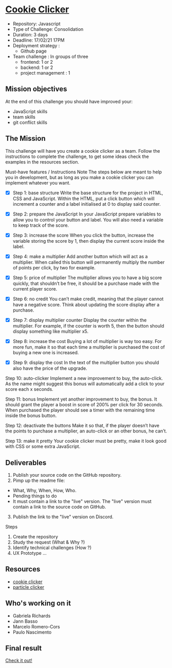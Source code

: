# [Cookie Clicker](https://github.com/becodeorg/BXL-Swartz-4-27/blob/master/2.The-Hill/1.Javascript/cookieClicker.md)
* Repository: Javascript
* Type of Challenge: Consolidation
* Duration: 3 days
* Deadline: 17/02/21 17PM
* Deployment strategy :
  * Github page
* Team challenge : In groups of three
  * frontend: 1 or 2
  * backend: 1 or 2
  * project management : 1

## Mission objectives
At the end of this challenge you should have improved your:
* JavaScript skills
* team skills
* git conflict skills

## The Mission
This challenge will have you create a cookie clicker as a team. Follow the instructions to complete the challenge, to get some ideas check the examples in the resources section.

Must-have features / Instructions
Note The steps below are meant to help you in development, but as long as you make a cookie clicker you can implement whatever you want.

- [x] Step 1: base structure
Write the base structure for the project in HTML, CSS and JavaScript. Within the HTML, put a click button which will increment a counter and a label initialised at 0 to display said counter.

- [x] Step 2: prepare the JavaScript
In your JavaScript prepare variables to allow you to control your button and label. You will also need a variable to keep track of the score.

- [x] Step 3: increase the score
When you click the button, increase the variable storing the score by 1, then display the current score inside the label.

- [x] Step 4: make a multiplier
Add another button which will act as a multiplier. When called this button will permanently multiply the number of points per click, by two for example.

- [x] Step 5: price of multiplier
The multiplier allows you to have a big score quickly, that shouldn’t be free, it should be a purchase made with the current player score.

- [x] Step 6: no credit
You can’t make credit, meaning that the player cannot have a negative score. Think about updating the score display after a purchase.

- [x] Step 7: display multiplier counter
Display the counter within the multiplier. For example, if the counter is worth 5, then the button should display something like multiplier x5.

- [x] Step 8: increase the cost
Buying a lot of multiplier is way too easy. For more fun, make it so that each time a multiplier is purchased the cost of buying a new one is increased.

- [x] Step 9: display the cost
In the text of the multiplier button you should also have the price of the upgrade.

Step 10: auto-clicker
Implement a new improvement to buy, the auto-click. As the name might suggest this bonus will automatically add a click to your score each x seconds.

Step 11: bonus
Implement yet another improvement to buy, the bonus. It should grant the player a boost in score of 200% per click for 30 seconds. When purchased the player should see a timer with the remaining time inside the bonus button.

Step 12: deactivate the buttons
Make it so that, if the player doesn’t have the points to purchase a multiplier, an auto-click or an other bonus, he can’t.

Step 13: make it pretty
Your cookie clicker must be pretty, make it look good with CSS or some extra JavaScript.

## Deliverables
1. Publish your source code on the GitHub repository.
2. Pimp up the readme file:
  * What, Why, When, How, Who.
  * Pending things to do
  * It must contain a link to the "live" version. The "live" version must contain a link to the source code on GitHub.
3. Publish the link to the "live" version on Discord.

Steps
1. Create the repository
2. Study the request (What & Why ?)
3. Identify technical challenges (How ?)
4. UX Prototype ...

## Resources
* [cookie clicker](http://orteil.dashnet.org/cookieclicker/)
* [particle clicker](https://particle-clicker.web.cern.ch/particle-clicker/)

## Who's working on it
* Gabriela Richards
* Jann Basso
* Marcelo Romero-Cors
* Paulo Nascimento

## Final result
[Check it out!](https://jann-basso.github.io/cookie-clicker/)

